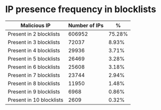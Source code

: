 # IP presence frequency in blocklists
| Malicious IP | Number of IPs | % |
|----|----|----|
| Present in 2 blocklists | 606952 | 75.28% |
| Present in 3 blocklists | 72037 | 8.93% |
| Present in 4 blocklists | 29936 | 3.71% |
| Present in 5 blocklists | 26469 | 3.28% |
| Present in 6 blocklists | 25608 | 3.18% |
| Present in 7 blocklists | 23744 | 2.94% |
| Present in 8 blocklists | 11950 | 1.48% |
| Present in 9 blocklists | 6968 | 0.86% |
| Present in 10 blocklists | 2609 | 0.32% |
